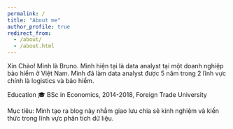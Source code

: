 ```yaml
---
permalink: /
title: "About me"
author_profile: true
redirect_from: 
  - /about/
  - /about.html
---
```


Xin Chào! Mình là Bruno. Mình hiện tại là data analyst tại một doanh nghiệp bảo hiểm ở Việt Nam. Mình đã làm data analyst được 5 năm trong 2 lĩnh vực chính là logistics và bảo hiểm.


Education
🎓 BSc in Economics, 2014-2018, Foreign Trade University

Mục tiêu:
Mình tạo ra blog này nhằm giao lưu chia sẻ kinh nghiệm và kiến thức trong lĩnh vực phân tích dữ liệu.
